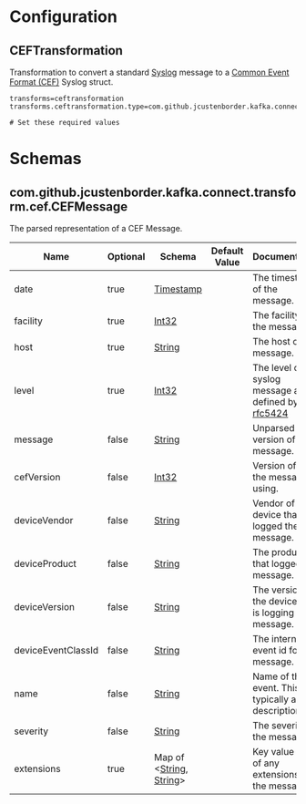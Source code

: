 # Configuration

## CEFTransformation

Transformation to convert a standard [Syslog](https://en.wikipedia.org/wiki/Syslog) message to a [Common Event Format (CEF)](https://www.protect724.hpe.com/docs/DOC-1072) Syslog struct.

```properties
transforms=ceftransformation
transforms.ceftransformation.type=com.github.jcustenborder.kafka.connect.transform.cef.CEFTransformation

# Set these required values
```


# Schemas

## com.github.jcustenborder.kafka.connect.transform.cef.CEFMessage

The parsed representation of a CEF Message.

| Name               | Optional | Schema                                                                                                                                                                                                                | Default Value | Documentation                                                                                |
|--------------------|----------|-----------------------------------------------------------------------------------------------------------------------------------------------------------------------------------------------------------------------|---------------|----------------------------------------------------------------------------------------------|
| date               | true     | [Timestamp](https://kafka.apache.org/0102/javadoc/org/apache/kafka/connect/data/Timestamp.html)                                                                                                                       |               | The timestamp of the message.                                                                |
| facility           | true     | [Int32](https://kafka.apache.org/0102/javadoc/org/apache/kafka/connect/data/Schema.Type.html#INT32)                                                                                                                   |               | The facility of the message.                                                                 |
| host               | true     | [String](https://kafka.apache.org/0102/javadoc/org/apache/kafka/connect/data/Schema.Type.html#STRING)                                                                                                                 |               | The host of the message.                                                                     |
| level              | true     | [Int32](https://kafka.apache.org/0102/javadoc/org/apache/kafka/connect/data/Schema.Type.html#INT32)                                                                                                                   |               | The level of the syslog message as defined by [rfc5424](https://tools.ietf.org/html/rfc5424) |
| message            | false    | [String](https://kafka.apache.org/0102/javadoc/org/apache/kafka/connect/data/Schema.Type.html#STRING)                                                                                                                 |               | Unparsed version of the message.                                                             |
| cefVersion         | false    | [Int32](https://kafka.apache.org/0102/javadoc/org/apache/kafka/connect/data/Schema.Type.html#INT32)                                                                                                                   |               | Version of CEF the message is using.                                                         |
| deviceVendor       | false    | [String](https://kafka.apache.org/0102/javadoc/org/apache/kafka/connect/data/Schema.Type.html#STRING)                                                                                                                 |               | Vendor of the device that logged the message.                                                |
| deviceProduct      | false    | [String](https://kafka.apache.org/0102/javadoc/org/apache/kafka/connect/data/Schema.Type.html#STRING)                                                                                                                 |               | The product that logged the message.                                                         |
| deviceVersion      | false    | [String](https://kafka.apache.org/0102/javadoc/org/apache/kafka/connect/data/Schema.Type.html#STRING)                                                                                                                 |               | The version of the device that is logging the message.                                       |
| deviceEventClassId | false    | [String](https://kafka.apache.org/0102/javadoc/org/apache/kafka/connect/data/Schema.Type.html#STRING)                                                                                                                 |               | The internal event id for the message.                                                       |
| name               | false    | [String](https://kafka.apache.org/0102/javadoc/org/apache/kafka/connect/data/Schema.Type.html#STRING)                                                                                                                 |               | Name of the event. This is typically a short description.                                    |
| severity           | false    | [String](https://kafka.apache.org/0102/javadoc/org/apache/kafka/connect/data/Schema.Type.html#STRING)                                                                                                                 |               | The severity of the message.                                                                 |
| extensions         | true     | Map of <[String](https://kafka.apache.org/0102/javadoc/org/apache/kafka/connect/data/Schema.Type.html#STRING), [String](https://kafka.apache.org/0102/javadoc/org/apache/kafka/connect/data/Schema.Type.html#STRING)> |               | Key value pairs of any extensions to the message.                                            |
